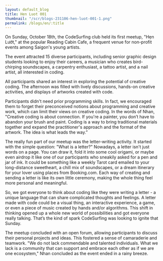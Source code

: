 ```yaml
---
layout: default_blog
title: Hen Luot 001
thumbnail: "/scr/blogs-231106-hen-luot-001-1.png"
permalink: /blogs/en/:title
---
```


On Sunday, October 18th, the CodeSurfing club held its first meetup, "Hẹn Lướt," at the popular Reading Cabin Cafe, a frequent venue for non-profit events among Saigon's young artists.

The event attracted 15 diverse participants, including senior graphic design students looking to enjoy their careers, a musician who creates bird-chirping soundscapes, a carpentry enthusiast, a tattoo artist, and a nail artist, all interested in coding.

All participants shared an interest in exploring the potential of creative coding. The afternoon was filled with lively discussions, hands-on creative activities, and displays of artworks created with code.

Participants didn't need prior programming skills. In fact, we encouraged them to forget their preconceived notions about programming and creative work, which can limit their views on creative coding. In the words of Nhan, "Creative coding is about connection. If you're a painter, you don’t have to abandon your brush and paint. Coding is a way to bring traditional materials together and expand the practitioner's approach and the format of the artwork. The idea is what leads the way.”

The really fun part of our meetup was the letter-writing activity. It started with the simple question: "What is a letter?" Nowadays, a letter isn't just words on a page. You can draw it, fold it into some cool origami, or maybe even airdrop it like one of our participants who sneakily asked for a pen and jar of ink. It could be something like a weekly Tarot card emailed to your long-distance sweetheart, a chill mix of soundscapes, or a dream itinerary for your lover using places from Booking.com. Each way of creating and sending a letter is like its own little ceremony, making the whole thing feel more personal and meaningful.

So, we got everyone to think about coding like they were writing a letter - a unique language that can share complicated thoughts and feelings. A letter made with code could be a visual thing, an interactive experience, a game, or even a piece of music created by hands and/or algorithms. This shift in thinking opened up a whole new world of possibilities and got everyone really talking. That’s the kind of spark CodeSurfing was looking to ignite that Sunday.

The meetup concluded with an open forum, allowing participants to discuss their personal projects and ideas. This fostered a sense of camaraderie and teamwork. "We do not lack commendable and talented individuals. What we lack is a community that can support and embrace each other as if we are one ecosystem," Nhan concluded as the event ended in a rainy breeze.